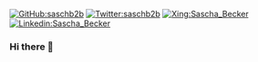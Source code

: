 [![GitHub:saschb2b](https://img.shields.io/github/followers/saschb2b?label=follow&style=social)](https://github.com/saschb2b)
[![Twitter:saschb2b](https://img.shields.io/twitter/follow/saschb2b?style=social)](https://twitter.com/saschb2b)
[![Xing:Sascha_Becker](https://img.shields.io/badge/-Sascha_Becker-green?style=flat-square&logo=Xing&logoColor=white&link=https://www.xing.com/profile/Sascha_Becker51)](https://www.xing.com/profile/Sascha_Becker51)
[![Linkedin:Sascha_Becker](https://img.shields.io/badge/-Sascha_Becker-blue?style=flat-square&logo=Linkedin&logoColor=white&link=https://www.linkedin.com/in/sascha-becker-7184a6147/)](https://www.linkedin.com/in/sascha-becker-7184a6147/)

### Hi there 👋
<!--
**saschb2b/saschb2b** is a ✨ _special_ ✨ repository because its `README.md` (this file) appears on your GitHub profile.

Here are some ideas to get you started:

- 🔭 I’m currently working on ...
- 🌱 I’m currently learning ...
- 👯 I’m looking to collaborate on ...
- 🤔 I’m looking for help with ...
- 💬 Ask me about ...
- 📫 How to reach me: ...
- 😄 Pronouns: ...
- ⚡ Fun fact: ...
-->
